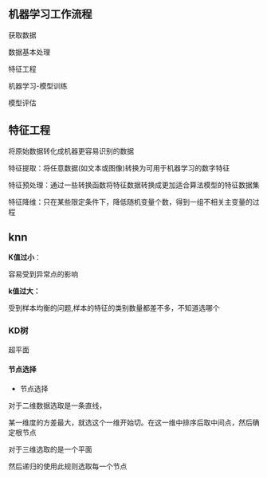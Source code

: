 ## 机器学习工作流程

获取数据

数据基本处理

特征工程

机器学习-模型训练

模型评估

## 特征工程

将原始数据转化成机器更容易识别的数据

特征提取：将任意数据(如文本或图像)转换为可用于机器学习的数字特征

特征预处理：通过一些转换函数将特征数据转换成更加适合算法模型的特征数据集

特征降维：只在某些限定条件下，降低随机变量个数，得到一组不相关主变量的过程

## knn

**K值过小**：

 容易受到异常点的影响

**k值过大：**

 受到样本均衡的问题,样本的特征的类别数量都差不多，不知道选哪个

### KD树

超平面

#### 节点选择

* 节点选择

对于二维数据选取是一条直线，

某一维度的方差最大，就选这个一维开始切。在这一维中排序后取中间点，然后确定根节点

对于三维选取的是一个平面

然后递归的使用此规则选取每一个节点
